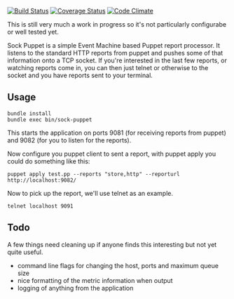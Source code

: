 [![Build
Status](https://travis-ci.org/garethr/sock-puppet.png?branch=master)](https://travis-ci.org/garethr/sock-puppet)
[![Coverage
Status](https://coveralls.io/repos/garethr/sock-puppet/badge.png?branch=master)](https://coveralls.io/r/garethr/sock-puppet)
[![Code
Climate](https://codeclimate.com/github/garethr/sock-puppet.png)](https://codeclimate.com/github/garethr/sock-puppet)

This is still very much a work in progress so it's not particularly
configurabe or well tested yet. 

Sock Puppet is a simple Event Machine based Puppet report processor. It
listens to the standard HTTP reports from puppet and pushes some of that
information onto a TCP socket. If you're interested in the last few
reports, or watching reports come in, you can then just telnet or
otherwise to the socket and you have reports sent to your terminal.

## Usage

    bundle install
    bundle exec bin/sock-puppet

This starts the application on ports 9081 (for receiving reports from
puppet) and 9082 (for you to listen for the reports).

Now configure you puppet client to sent a report, with puppet apply you
could do something like this:

    puppet apply test.pp --reports "store,http" --reporturl http://localhost:9082/

Now to pick up the report, we'll use telnet as an example.

    telnet localhost 9091

## Todo

A few things need cleaning up if anyone finds this interesting but not
yet quite useful.

* command line flags for changing the host, ports and maximum queue size
* nice formatting of the metric information when output
* logging of anything from the application
